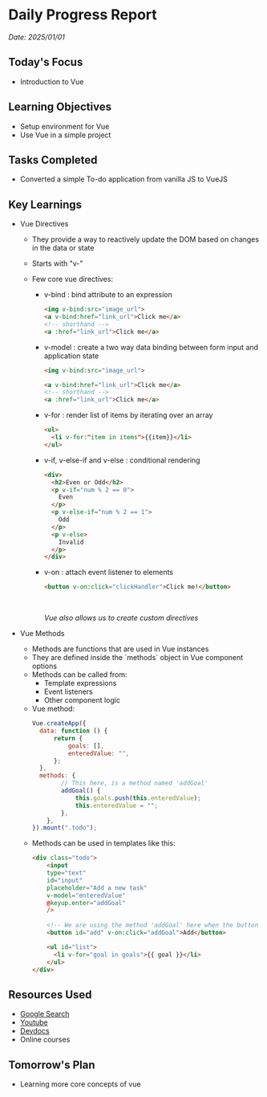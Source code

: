 # Daily Progress Report

 _*Date: 2025/01/01*_

## Today's Focus

- Introduction to Vue

## Learning Objectives

- Setup environment for Vue
- Use Vue in a simple project

## Tasks Completed

- Converted a simple To-do application from vanilla JS to VueJS

## Key Learnings

- Vue Directives

  - They provide a way to reactively update the DOM based on changes in the data or state
  - Starts with "v-"
  - Few core vue directives:
    <ul>
      <li>v-bind : bind attribute to an expression</li>

    ```html
    <img v-bind:src="image_url">
    <a v-bind:href="link_url">Click me</a>
    <!-- shorthand -->
    <a :href="link_url">Click me</a>
    ```

    <li>v-model : create a two way data binding between form input and application state</li>

    ```html
    <img v-bind:src="image_url">
    
    <a v-bind:href="link_url">Click me</a>
    <!-- shorthand -->
    <a :href="link_url">Click me</a>
    ```

    <li>v-for : render list of items by iterating over an array</li>

    ```html
    <ul>
      <li v-for:"item in items">{{item}}</li>
    </ul>
    ```

    <li>v-if, v-else-if and v-else : conditional rendering</li>

    ```html
    <div>
      <h2>Even or Odd</h2>
      <p v-if="num % 2 == 0">
        Even
      </p>
      <p v-else-if="num % 2 == 1">
        Odd
      </p>
      <p v-else>
        Invalid
      </p>
    </div>
    ```

    <li>v-on : attach event listener to elements</li>

    ```html
    <button v-on:click="clickHandler">Click me!</button>
    ```

    <br>

    _Vue also allows us to create custom directives_

    </ul>

- Vue Methods
  <ul>
    <li>Methods are functions that are used in Vue instances</li>
    <li>They are defined inside the `methods` object in Vue component options</li>
    <li>Methods can be called from:
    <ul>
      <li>Template expressions</li>
      <li>Event listeners</li>
      <li>Other component logic</li>
    </ul>
    </li>
    <li>Vue method:</li>

  ```js
  Vue.createApp({
    data: function () {
        return {
            goals: [],
            enteredValue: "",
        };
    },
    methods: {
          // This here, is a method named 'addGoal'
          addGoal() {
              this.goals.push(this.enteredValue);
              this.enteredValue = "";
          },
      },
  }).mount(".todo");
  ```

  <li>Methods can be used in templates like this:</li>

  ```html
  <div class="todo">
      <input
      type="text"
      id="input" 
      placeholder="Add a new task"
      v-model="enteredValue"
      @keyup.enter="addGoal"
      />
      
      <!-- We are using the method 'addGoal' here when the button is clicked-->
      <button id="add" v-on:click="addGoal">Add</button>

      <ul id="list">
        <li v-for="goal in goals">{{ goal }}</li>
      </ul>
  </div>
  ```

  </ul>

## Resources Used

- [Google Search](https://google.com)
- [Youtube](https://youtube.com)
- [Devdocs](https://devdocs.io)
- Online courses

## Tomorrow's Plan

- Learning more core concepts of vue
